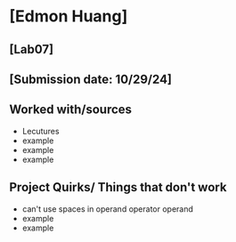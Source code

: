 # [Edmon Huang]
## [Lab07]
## [Submission date: 10/29/24]
## Worked with/sources 
* Lecutures
* example
* example
* example
## Project Quirks/ Things that don't work
* can't use spaces in operand operator operand
* example
* example
